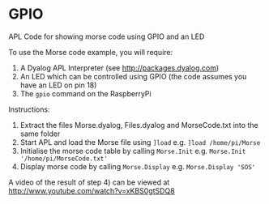 GPIO
====

APL Code for showing morse code using GPIO and an LED

To use the Morse code example, you will require:

1) A Dyalog APL Interpreter (see http://packages.dyalog.com)
2) An LED which can be controlled using GPIO (the code assumes you have an LED on pin 18)
3) The `gpio` command on the RaspberryPi

Instructions:

1) Extract the files Morse.dyalog, Files.dyalog and MorseCode.txt into the same folder
2) Start APL and load the Morse file using `]load` e.g. `]load /home/pi/Morse`
3) Initialise the morse code table by calling `Morse.Init` e.g. `Morse.Init '/home/pi/MorseCode.txt'`
4) Display morse code by calling `Morse.Display` e.g. `Morse.Display 'SOS'`

A video of the result of step 4) can be viewed at http://www.youtube.com/watch?v=xKBS0gtSDQ8
